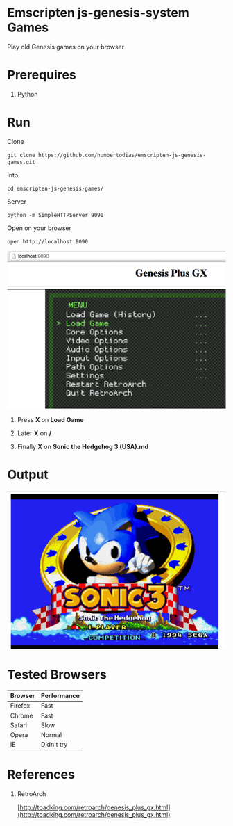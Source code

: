 # Emscripten js-genesis-system Games

Play old Genesis games on your browser

# Prerequires

1. Python

# Run

Clone

```
git clone https://github.com/humbertodias/emscripten-js-genesis-games.git
```

Into 

```
cd emscripten-js-genesis-games/
```

Server

```
python -m SimpleHTTPServer 9090
```

Open on your browser

```
open http://localhost:9090
```

![Preview](doc/load-game.png)

1. Press **X** on **Load Game**

2. Later **X** on **/**

3. Finally **X** on **Sonic the Hedgehog 3 (USA).md**


# Output

![Preview](doc/preview.png)


# Tested Browsers

Browser | Performance |
------------- | -------------
Firefox | Fast
Chrome | Fast
Safari | Slow
Opera | Normal
IE | Didn't try


# References

1. RetroArch

	[http://toadking.com/retroarch/genesis_plus_gx.html](http://toadking.com/retroarch/genesis_plus_gx.html)